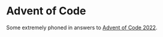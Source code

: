 # Advent of Code

Some extremely phoned in answers to [Advent of Code 2022](https://adventofcode.com/2022).

